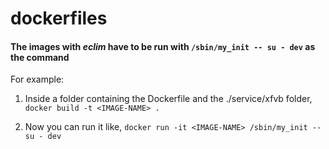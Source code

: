 # dockerfiles

#### The images with *eclim* have to be run with `/sbin/my_init -- su - dev` as the command

For example:

1. Inside a folder containing the Dockerfile and the ./service/xfvb folder,
    `docker build -t <IMAGE-NAME> .`

2. Now you can run it like,
    `docker run -it <IMAGE-NAME> /sbin/my_init -- su - dev`
